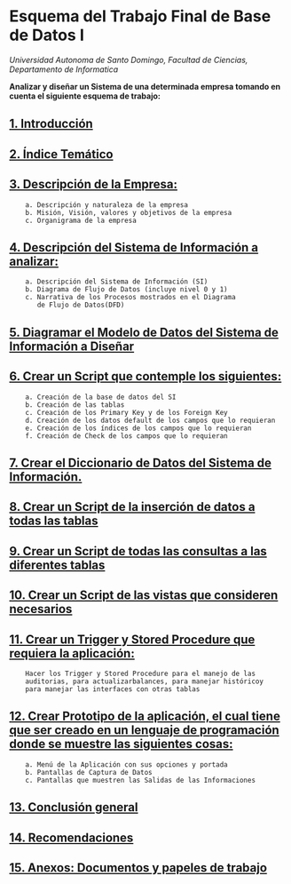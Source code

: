 # Esquema del Trabajo Final de Base de Datos I

_Universidad Autonoma de Santo Domingo, Facultad de Ciencias, Departamento de Informatica_

**Analizar y diseñar un Sistema de una determinada empresa tomando en cuenta el siguiente esquema de trabajo:**

## [1. Introducción]()

## [2. Índice Temático]()

## [3. Descripción de la Empresa:](./informe/3_descripcion_empresa.md)<br/>

        a. Descripción y naturaleza de la empresa
        b. Misión, Visión, valores y objetivos de la empresa
        c. Organigrama de la empresa

## [4. Descripción del Sistema de Información a analizar:]()

        a. Descripción del Sistema de Información (SI)
        b. Diagrama de Flujo de Datos (incluye nivel 0 y 1)
        c. Narrativa de los Procesos mostrados en el Diagrama
           de Flujo de Datos(DFD)

## [5. Diagramar el Modelo de Datos del Sistema de Información a Diseñar]()

## [6. Crear un Script que contemple los siguientes:]()

        a. Creación de la base de datos del SI
        b. Creación de las tablas
        c. Creación de los Primary Key y de los Foreign Key
        d. Creación de los datos default de los campos que lo requieran
        e. Creación de los índices de los campos que lo requieran
        f. Creación de Check de los campos que lo requieran

## [7. Crear el Diccionario de Datos del Sistema de Información.]()

## [8. Crear un Script de la inserción de datos a todas las tablas]()

## [9. Crear un Script de todas las consultas a las diferentes tablas]()

## [10. Crear un Script de las vistas que consideren necesarios]()

## [11. Crear un Trigger y Stored Procedure que requiera la aplicación:]()

        Hacer los Trigger y Stored Procedure para el manejo de las
        auditorias, para actualizarbalances, para manejar históricoy
        para manejar las interfaces con otras tablas

## [12. Crear Prototipo de la aplicación, el cual tiene que ser creado en un lenguaje de programación donde se muestre las siguientes cosas:]()

        a. Menú de la Aplicación con sus opciones y portada
        b. Pantallas de Captura de Datos
        c. Pantallas que muestren las Salidas de las Informaciones

## [13. Conclusión general]()

## [14. Recomendaciones]()

## [15. Anexos: Documentos y papeles de trabajo]()
